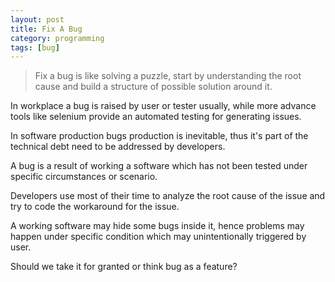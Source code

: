 ```yaml
---
layout: post
title: Fix A Bug
category: programming
tags: [bug]
---
```


> Fix a bug is like solving a puzzle, start by understanding the root cause and build a structure of possible solution around it.

In workplace a bug is raised by user or tester usually, while more advance tools like selenium provide an automated testing for generating issues.

In software production bugs production is inevitable, thus it's part of the technical debt need to be addressed by developers.

A bug is a result of working a software which has not been tested under specific circumstances or scenario.

Developers use most of their time to analyze the root cause of the issue and try to code the workaround for the issue.

A working software may hide some bugs inside it, hence problems may happen under specific condition which may unintentionally triggered by user.

Should we take it for granted or think bug as a feature?
